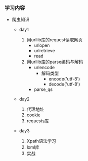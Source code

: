 ### 学习内容

- 爬虫知识
	- day1
		1. 用urllib库的request读取网页
			- urlopen
			- urlretrieve
			- read
		2. 用urllib库的parse编码与解码
			- urlencode
				- 解码类型
					- encode('utf-8')
					- decode('utf-8')
			- parse_qs

	- day2
		1. 代理地址
		2. cookie
		3. requests库
	- day3
		1. Xpath语法学习
		2. lxml库
		3. 实战